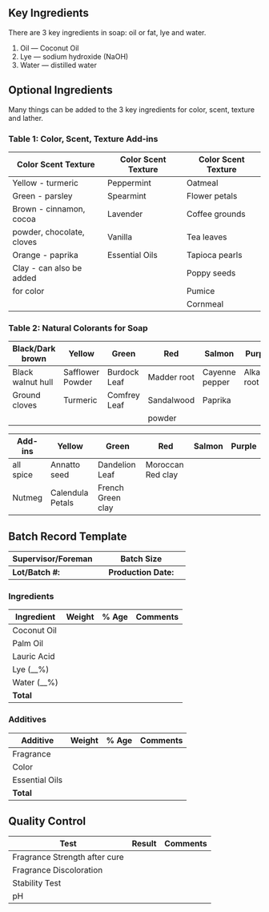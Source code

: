 ## Key Ingredients

There are 3 key ingredients in soap: oil or fat, lye and water.

1. Oil — Coconut Oil
2. Lye — sodium hydroxide (NaOH) 
3. Water — distilled water

## Optional Ingredients

Many things can be added to the 3 key ingredients for color, scent, texture and lather.

### Table 1: Color, Scent, Texture Add-ins

| Color Scent Texture         | Color Scent Texture   | Color Scent Texture |
|-----------------------------|-----------------------|---------------------|
| Yellow - turmeric           | Peppermint            | Oatmeal             |
| Green - parsley             | Spearmint             | Flower petals       |
| Brown - cinnamon, cocoa     | Lavender              | Coffee grounds      |
| powder, chocolate, cloves   | Vanilla               | Tea leaves          |
| Orange - paprika            | Essential Oils        | Tapioca pearls      |
| Clay - can also be added    |                       | Poppy seeds         |
| for color                   |                       | Pumice              |
|                             |                       | Cornmeal            |

### Table 2: Natural Colorants for Soap

| Black/Dark brown  | Yellow          | Green         | Red           | Salmon         | Purple          |
|-------------------|-----------------|---------------|---------------|----------------|-----------------|
| Black walnut hull | Safflower Powder| Burdock Leaf  | Madder root   | Cayenne pepper | Alkanet root    |
| Ground cloves     | Turmeric        | Comfrey Leaf  | Sandalwood    | Paprika        |                 |
|                   |                 |               | powder        |                |                 |

| Add-ins          | Yellow            | Green             | Red                 | Salmon         | Purple          |
|------------------|-------------------|-------------------|---------------------|----------------|-----------------|
| all spice        | Annatto seed      | Dandelion Leaf    | Moroccan Red clay   |                |                 |
| Nutmeg           | Calendula Petals  | French Green clay |                     |                |                 |

## Batch Record Template

| **Supervisor/Foreman** |                         | **Batch Size**        |                          |
|------------------------|-------------------------|-----------------------|--------------------------|
| **Lot/Batch #:**       |                         | **Production Date:**  |                          |

### Ingredients

| **Ingredient**          | **Weight**              | **% Age**              | **Comments**              |
|-------------------------|-------------------------|------------------------|---------------------------|
| Coconut Oil             |                         |                        |                           |
| Palm Oil                |                         |                        |                           |
| Lauric Acid             |                         |                        |                           |
| Lye (\__%)              |                         |                        |                           |
| Water (\__%)            |                         |                        |                           |
| **Total**               |                         |                        |                           |

### Additives

| **Additive**            | **Weight**              | **% Age**              | **Comments**              |
|-------------------------|-------------------------|------------------------|---------------------------|
| Fragrance               |                         |                        |                           |
| Color                   |                         |                        |                           |
| Essential Oils          |                         |                        |                           |
| **Total**               |                         |                        |                           |


## Quality Control

| Test                           | Result | Comments          |
|--------------------------------|--------|-------------------|
| Fragrance Strength after cure  |        |                   |
| Fragrance Discoloration        |        |                   |
| Stability Test                 |        |                   |
| pH                             |        |                   | 
